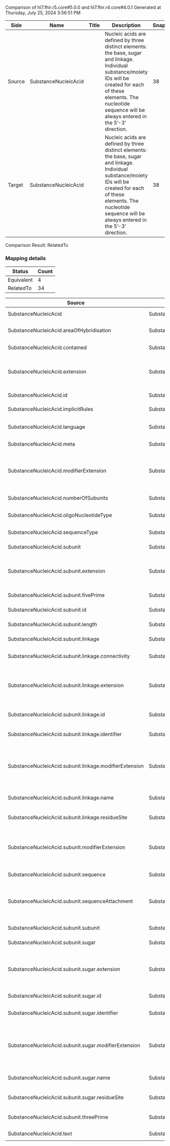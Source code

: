 Comparison of hl7.fhir.r5.core#5.0.0 and hl7.fhir.r4.core#4.0.1
Generated at Thursday, July 25, 2024 3:56:51 PM

| Side | Name | Title | Description | Snapshot | Differential |
| --- | --- | --- | --- | --- | --- |
| Source | SubstanceNucleicAcid |  | Nucleic acids are defined by three distinct elements: the base, sugar and linkage. Individual substance/moiety IDs will be created for each of these elements. The nucleotide sequence will be always entered in the 5’-3’ direction. | 38 | 21 |
| Target | SubstanceNucleicAcid |  | Nucleic acids are defined by three distinct elements: the base, sugar and linkage. Individual substance/moiety IDs will be created for each of these elements. The nucleotide sequence will be always entered in the 5’-3’ direction. | 38 | 21 |


Comparison Result: RelatedTo


### Mapping details

| Status | Count |
| ------ | ----- |
Equivalent | 4 |
RelatedTo | 34 |


| Source | Target | Status | Message |
| ------ | ------ | ------ | ------- |
| SubstanceNucleicAcid | SubstanceNucleicAcid | Equivalent | R5 `SubstanceNucleicAcid` maps as Equivalent to R4 `SubstanceNucleicAcid` |
| SubstanceNucleicAcid.areaOfHybridisation | SubstanceNucleicAcid.areaOfHybridisation | Equivalent | R5 `SubstanceNucleicAcid.areaOfHybridisation` maps as Equivalent to R4 `SubstanceNucleicAcid.areaOfHybridisation` |
| SubstanceNucleicAcid.contained | SubstanceNucleicAcid.contained | Equivalent | R5 `SubstanceNucleicAcid.contained` maps as Equivalent to R4 `SubstanceNucleicAcid.contained` |
| SubstanceNucleicAcid.extension | SubstanceNucleicAcid.extension | SourceIsBroaderThanTarget | R5 `SubstanceNucleicAcid.extension` maps as SourceIsBroaderThanTarget to R4 `SubstanceNucleicAcid.extension` - extension has change due to type change: R5 `extension` `Extension` maps as SourceIsBroaderThanTarget for R4 `extension` |
| SubstanceNucleicAcid.id | SubstanceNucleicAcid.id | Equivalent | R5 `SubstanceNucleicAcid.id` maps as Equivalent to R4 `SubstanceNucleicAcid.id` |
| SubstanceNucleicAcid.implicitRules | SubstanceNucleicAcid.implicitRules | Equivalent | R5 `SubstanceNucleicAcid.implicitRules` maps as Equivalent to R4 `SubstanceNucleicAcid.implicitRules` |
| SubstanceNucleicAcid.language | SubstanceNucleicAcid.language | RelatedTo | R5 `SubstanceNucleicAcid.language` maps as RelatedTo to R4 `SubstanceNucleicAcid.language` - language changed the binding strength from Required to Preferred |
| SubstanceNucleicAcid.meta | SubstanceNucleicAcid.meta | Equivalent | R5 `SubstanceNucleicAcid.meta` maps as Equivalent to R4 `SubstanceNucleicAcid.meta` |
| SubstanceNucleicAcid.modifierExtension | SubstanceNucleicAcid.modifierExtension | SourceIsBroaderThanTarget | R5 `SubstanceNucleicAcid.modifierExtension` maps as SourceIsBroaderThanTarget to R4 `SubstanceNucleicAcid.modifierExtension` - modifierExtension has change due to type change: R5 `modifierExtension` `Extension` maps as SourceIsBroaderThanTarget for R4 `modifierExtension` |
| SubstanceNucleicAcid.numberOfSubunits | SubstanceNucleicAcid.numberOfSubunits | Equivalent | R5 `SubstanceNucleicAcid.numberOfSubunits` maps as Equivalent to R4 `SubstanceNucleicAcid.numberOfSubunits` |
| SubstanceNucleicAcid.oligoNucleotideType | SubstanceNucleicAcid.oligoNucleotideType | Equivalent | R5 `SubstanceNucleicAcid.oligoNucleotideType` maps as Equivalent to R4 `SubstanceNucleicAcid.oligoNucleotideType` |
| SubstanceNucleicAcid.sequenceType | SubstanceNucleicAcid.sequenceType | Equivalent | R5 `SubstanceNucleicAcid.sequenceType` maps as Equivalent to R4 `SubstanceNucleicAcid.sequenceType` |
| SubstanceNucleicAcid.subunit | SubstanceNucleicAcid.subunit | Equivalent | R5 `SubstanceNucleicAcid.subunit` maps as Equivalent to R4 `SubstanceNucleicAcid.subunit` |
| SubstanceNucleicAcid.subunit.extension | SubstanceNucleicAcid.subunit.extension | SourceIsBroaderThanTarget | R5 `SubstanceNucleicAcid.subunit.extension` maps as SourceIsBroaderThanTarget to R4 `SubstanceNucleicAcid.subunit.extension` - extension has change due to type change: R5 `extension` `Extension` maps as SourceIsBroaderThanTarget for R4 `extension` |
| SubstanceNucleicAcid.subunit.fivePrime | SubstanceNucleicAcid.subunit.fivePrime | Equivalent | R5 `SubstanceNucleicAcid.subunit.fivePrime` maps as Equivalent to R4 `SubstanceNucleicAcid.subunit.fivePrime` |
| SubstanceNucleicAcid.subunit.id | SubstanceNucleicAcid.subunit.id | Equivalent | R5 `SubstanceNucleicAcid.subunit.id` maps as Equivalent to R4 `SubstanceNucleicAcid.subunit.id` |
| SubstanceNucleicAcid.subunit.length | SubstanceNucleicAcid.subunit.length | Equivalent | R5 `SubstanceNucleicAcid.subunit.length` maps as Equivalent to R4 `SubstanceNucleicAcid.subunit.length` |
| SubstanceNucleicAcid.subunit.linkage | SubstanceNucleicAcid.subunit.linkage | Equivalent | R5 `SubstanceNucleicAcid.subunit.linkage` maps as Equivalent to R4 `SubstanceNucleicAcid.subunit.linkage` |
| SubstanceNucleicAcid.subunit.linkage.connectivity | SubstanceNucleicAcid.subunit.linkage.connectivity | Equivalent | R5 `SubstanceNucleicAcid.subunit.linkage.connectivity` maps as Equivalent to R4 `SubstanceNucleicAcid.subunit.linkage.connectivity` |
| SubstanceNucleicAcid.subunit.linkage.extension | SubstanceNucleicAcid.subunit.linkage.extension | SourceIsBroaderThanTarget | R5 `SubstanceNucleicAcid.subunit.linkage.extension` maps as SourceIsBroaderThanTarget to R4 `SubstanceNucleicAcid.subunit.linkage.extension` - extension has change due to type change: R5 `extension` `Extension` maps as SourceIsBroaderThanTarget for R4 `extension` |
| SubstanceNucleicAcid.subunit.linkage.id | SubstanceNucleicAcid.subunit.linkage.id | Equivalent | R5 `SubstanceNucleicAcid.subunit.linkage.id` maps as Equivalent to R4 `SubstanceNucleicAcid.subunit.linkage.id` |
| SubstanceNucleicAcid.subunit.linkage.identifier | SubstanceNucleicAcid.subunit.linkage.identifier | Equivalent | R5 `SubstanceNucleicAcid.subunit.linkage.identifier` maps as Equivalent to R4 `SubstanceNucleicAcid.subunit.linkage.identifier` |
| SubstanceNucleicAcid.subunit.linkage.modifierExtension | SubstanceNucleicAcid.subunit.linkage.modifierExtension | SourceIsBroaderThanTarget | R5 `SubstanceNucleicAcid.subunit.linkage.modifierExtension` maps as SourceIsBroaderThanTarget to R4 `SubstanceNucleicAcid.subunit.linkage.modifierExtension` - modifierExtension has change due to type change: R5 `modifierExtension` `Extension` maps as SourceIsBroaderThanTarget for R4 `modifierExtension` |
| SubstanceNucleicAcid.subunit.linkage.name | SubstanceNucleicAcid.subunit.linkage.name | Equivalent | R5 `SubstanceNucleicAcid.subunit.linkage.name` maps as Equivalent to R4 `SubstanceNucleicAcid.subunit.linkage.name` |
| SubstanceNucleicAcid.subunit.linkage.residueSite | SubstanceNucleicAcid.subunit.linkage.residueSite | Equivalent | R5 `SubstanceNucleicAcid.subunit.linkage.residueSite` maps as Equivalent to R4 `SubstanceNucleicAcid.subunit.linkage.residueSite` |
| SubstanceNucleicAcid.subunit.modifierExtension | SubstanceNucleicAcid.subunit.modifierExtension | SourceIsBroaderThanTarget | R5 `SubstanceNucleicAcid.subunit.modifierExtension` maps as SourceIsBroaderThanTarget to R4 `SubstanceNucleicAcid.subunit.modifierExtension` - modifierExtension has change due to type change: R5 `modifierExtension` `Extension` maps as SourceIsBroaderThanTarget for R4 `modifierExtension` |
| SubstanceNucleicAcid.subunit.sequence | SubstanceNucleicAcid.subunit.sequence | Equivalent | R5 `SubstanceNucleicAcid.subunit.sequence` maps as Equivalent to R4 `SubstanceNucleicAcid.subunit.sequence` |
| SubstanceNucleicAcid.subunit.sequenceAttachment | SubstanceNucleicAcid.subunit.sequenceAttachment | RelatedTo | R5 `SubstanceNucleicAcid.subunit.sequenceAttachment` maps as RelatedTo to R4 `SubstanceNucleicAcid.subunit.sequenceAttachment` - sequenceAttachment has change due to type change: R5 `sequenceAttachment` `Attachment` maps as RelatedTo for R4 `sequenceAttachment` |
| SubstanceNucleicAcid.subunit.subunit | SubstanceNucleicAcid.subunit.subunit | Equivalent | R5 `SubstanceNucleicAcid.subunit.subunit` maps as Equivalent to R4 `SubstanceNucleicAcid.subunit.subunit` |
| SubstanceNucleicAcid.subunit.sugar | SubstanceNucleicAcid.subunit.sugar | Equivalent | R5 `SubstanceNucleicAcid.subunit.sugar` maps as Equivalent to R4 `SubstanceNucleicAcid.subunit.sugar` |
| SubstanceNucleicAcid.subunit.sugar.extension | SubstanceNucleicAcid.subunit.sugar.extension | SourceIsBroaderThanTarget | R5 `SubstanceNucleicAcid.subunit.sugar.extension` maps as SourceIsBroaderThanTarget to R4 `SubstanceNucleicAcid.subunit.sugar.extension` - extension has change due to type change: R5 `extension` `Extension` maps as SourceIsBroaderThanTarget for R4 `extension` |
| SubstanceNucleicAcid.subunit.sugar.id | SubstanceNucleicAcid.subunit.sugar.id | Equivalent | R5 `SubstanceNucleicAcid.subunit.sugar.id` maps as Equivalent to R4 `SubstanceNucleicAcid.subunit.sugar.id` |
| SubstanceNucleicAcid.subunit.sugar.identifier | SubstanceNucleicAcid.subunit.sugar.identifier | Equivalent | R5 `SubstanceNucleicAcid.subunit.sugar.identifier` maps as Equivalent to R4 `SubstanceNucleicAcid.subunit.sugar.identifier` |
| SubstanceNucleicAcid.subunit.sugar.modifierExtension | SubstanceNucleicAcid.subunit.sugar.modifierExtension | SourceIsBroaderThanTarget | R5 `SubstanceNucleicAcid.subunit.sugar.modifierExtension` maps as SourceIsBroaderThanTarget to R4 `SubstanceNucleicAcid.subunit.sugar.modifierExtension` - modifierExtension has change due to type change: R5 `modifierExtension` `Extension` maps as SourceIsBroaderThanTarget for R4 `modifierExtension` |
| SubstanceNucleicAcid.subunit.sugar.name | SubstanceNucleicAcid.subunit.sugar.name | Equivalent | R5 `SubstanceNucleicAcid.subunit.sugar.name` maps as Equivalent to R4 `SubstanceNucleicAcid.subunit.sugar.name` |
| SubstanceNucleicAcid.subunit.sugar.residueSite | SubstanceNucleicAcid.subunit.sugar.residueSite | Equivalent | R5 `SubstanceNucleicAcid.subunit.sugar.residueSite` maps as Equivalent to R4 `SubstanceNucleicAcid.subunit.sugar.residueSite` |
| SubstanceNucleicAcid.subunit.threePrime | SubstanceNucleicAcid.subunit.threePrime | Equivalent | R5 `SubstanceNucleicAcid.subunit.threePrime` maps as Equivalent to R4 `SubstanceNucleicAcid.subunit.threePrime` |
| SubstanceNucleicAcid.text | SubstanceNucleicAcid.text | Equivalent | R5 `SubstanceNucleicAcid.text` maps as Equivalent to R4 `SubstanceNucleicAcid.text` |

